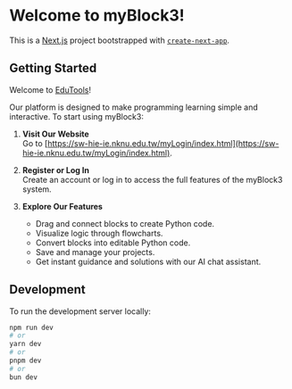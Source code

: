 # Welcome to myBlock3!

This is a [Next.js](https://nextjs.org/) project bootstrapped with [`create-next-app`](https://github.com/vercel/next.js/tree/canary/packages/create-next-app).

## Getting Started

Welcome to [EduTools](https://sw-hie-ie.nknu.edu.tw/myLogin/index.html)! 

Our platform is designed to make programming learning simple and interactive. To start using myBlock3:

1. **Visit Our Website**  
   Go to [https://sw-hie-ie.nknu.edu.tw/myLogin/index.html](https://sw-hie-ie.nknu.edu.tw/myLogin/index.html).
   
2. **Register or Log In**  
   Create an account or log in to access the full features of the myBlock3 system.

3. **Explore Our Features**  
   - Drag and connect blocks to create Python code.  
   - Visualize logic through flowcharts.  
   - Convert blocks into editable Python code.  
   - Save and manage your projects.  
   - Get instant guidance and solutions with our AI chat assistant.

## Development

To run the development server locally:

```bash
npm run dev
# or
yarn dev
# or
pnpm dev
# or
bun dev
